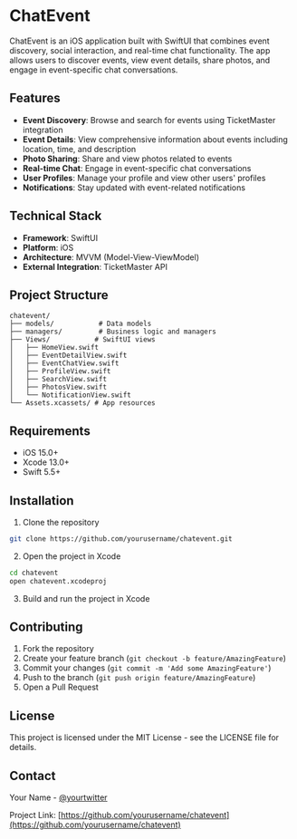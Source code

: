 # ChatEvent

ChatEvent is an iOS application built with SwiftUI that combines event discovery, social interaction, and real-time chat functionality. The app allows users to discover events, view event details, share photos, and engage in event-specific chat conversations.

## Features

- **Event Discovery**: Browse and search for events using TicketMaster integration
- **Event Details**: View comprehensive information about events including location, time, and description
- **Photo Sharing**: Share and view photos related to events
- **Real-time Chat**: Engage in event-specific chat conversations
- **User Profiles**: Manage your profile and view other users' profiles
- **Notifications**: Stay updated with event-related notifications

## Technical Stack

- **Framework**: SwiftUI
- **Platform**: iOS
- **Architecture**: MVVM (Model-View-ViewModel)
- **External Integration**: TicketMaster API

## Project Structure

```
chatevent/
├── models/           # Data models
├── managers/         # Business logic and managers
├── Views/           # SwiftUI views
│   ├── HomeView.swift
│   ├── EventDetailView.swift
│   ├── EventChatView.swift
│   ├── ProfileView.swift
│   ├── SearchView.swift
│   ├── PhotosView.swift
│   └── NotificationView.swift
└── Assets.xcassets/ # App resources
```

## Requirements

- iOS 15.0+
- Xcode 13.0+
- Swift 5.5+

## Installation

1. Clone the repository
```bash
git clone https://github.com/yourusername/chatevent.git
```

2. Open the project in Xcode
```bash
cd chatevent
open chatevent.xcodeproj
```

3. Build and run the project in Xcode

## Contributing

1. Fork the repository
2. Create your feature branch (`git checkout -b feature/AmazingFeature`)
3. Commit your changes (`git commit -m 'Add some AmazingFeature'`)
4. Push to the branch (`git push origin feature/AmazingFeature`)
5. Open a Pull Request

## License

This project is licensed under the MIT License - see the LICENSE file for details.

## Contact

Your Name - [@yourtwitter](https://twitter.com/yourtwitter)

Project Link: [https://github.com/yourusername/chatevent](https://github.com/yourusername/chatevent) 